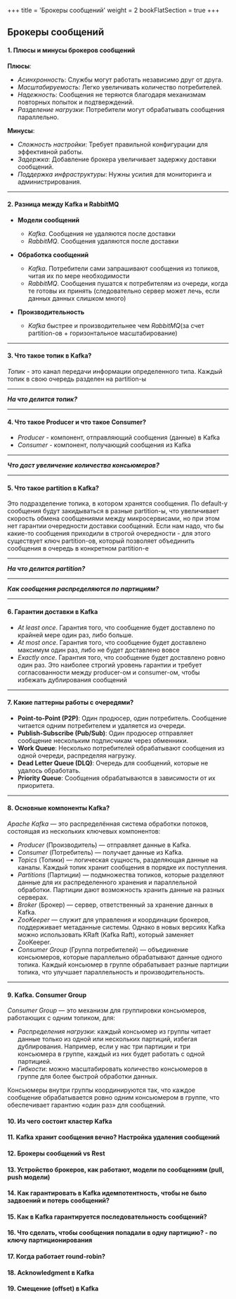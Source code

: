 +++
title = 'Брокеры сообщений'
weight = 2
bookFlatSection = true
+++

## Брокеры сообщений

#### 1. Плюсы и минусы брокеров сообщений
**Плюсы**:
- *Асинхронность*: Службы могут работать независимо друг от друга.
- *Масштабируемость*: Легко увеличивать количество потребителей.
- *Надежность*: Сообщения не теряются благодаря механизмам повторных попыток и подтверждений.
- *Разделение нагрузки*: Потребители могут обрабатывать сообщения параллельно.

**Минусы**:
- *Сложность настройки*: Требует правильной конфигурации для эффективной работы.
- *Задержка*: Добавление брокера увеличивает задержку доставки сообщений.
- *Поддержка инфраструктуры*: Нужны усилия для мониторинга и администрирования.

---
#### 2. Разница между Kafka и RabbitMQ
- **Модели сообщений**
  - *Kafka*. Сообщения не удаляются после доставки
  - *RabbitMQ*. Сообщения удаляются после доставки

- **Обработка сообщений**
  - *Kafka*. Потребители сами запрашивают сообщения из топиков, читая их по мере необходимости
  - *RabbitMQ*. Сообщения пушатся к потребителям из очереди, когда те готовы их принять (следовательно сервер может лечь, если данных данных слишком много)

- **Производительность**
  - *Kafka* быстрее и производительнее чем *RabbitMQ*(за счет partition-ов + горизонтальное масштабирование)

---
#### 3. Что такое топик в Kafka?
*Топик* - это канал передачи информации определенного типа. Каждый топик в свою очередь разделен на partition-ы

---
***На что делится топик?***

---
#### 4. Что такое Producer и что такое Consumer?
- *Producer* - компонент, отправляющий сообщения (данные) в Kafka
- *Consumer* - компонент, получающий сообщения из Kafka

---
***Что даст увеличение количества консьюмеров?***


---
#### 5. Что такое partition в Kafka?
Это подразделение топика, в котором хранятся сообщения. По default-у сообщения будут закидываться в разные partition-ы, что увеличивает скорость обмена сообщениями между микросервисами, но при этом нет гарантии очередности доставки сообщений. Если нам надо, что бы какие-то сообщения приходили в строгой очередности - для этого существует ключ partition-ов, который позволяет объединить сообщения в очередь в конкретном partition-е

---
***На что делится partition?***

---
***Как сообщения распределяются по партициям?***

---
#### 6. Гарантии доставки в Kafka
- *At least once*. Гарантия того, что сообщение будет доставлено по крайней мере один раз, либо больше. 
- *At most once*. Гарантия того, что сообщение будет доставлено максимум один раз, либо не будет доставлено вовсе
- *Exactly once*. Гарантия того, что сообщение будет доставлено ровно один раз. Это наиболее строгий уровень гарантии и требует согласованности между producer-ом и consumer-ом, чтобы избежать дублирования сообщений

---
#### 7. Какие паттерны работы с очередями?
- **Point-to-Point (P2P)**: Один продюсер, один потребитель. Сообщение читается одним потребителем и удаляется из очереди.
- **Publish-Subscribe (Pub/Sub)**: Один продюсер отправляет сообщение нескольким подписчикам через обменники.
- **Work Queue**: Несколько потребителей обрабатывают сообщения из одной очереди, распределяя нагрузку.
- **Dead Letter Queue (DLQ)**: Очередь для сообщений, которые не удалось обработать.
- **Priority Queue**: Сообщения обрабатываются в зависимости от их приоритета.

---
#### 8. Основные компоненты Kafka?
*Apache Kafka* — это распределённая система обработки потоков, состоящая из нескольких ключевых компонентов:

- *Producer* (Производитель) — отправляет данные в Kafka.
- *Consumer* (Потребитель) — получает данные из Kafka.
- *Topics* (Топики) — логическая сущность, разделяющая данные на каналы. Каждый топик хранит сообщения в порядке их поступления.
- *Partitions* (Партиции) — подмножества топиков, которые разделяют данные для их распределенного хранения и параллельной обработки. Партиции дают возможность хранить данные на разных серверах.
- *Broker* (Брокер) — сервер, ответственный за хранение данных в Kafka.
- *ZooKeeper* — служит для управления и координации брокеров, поддерживает метаданные системы. Однако в новых версиях Kafka можно использовать KRaft (Kafka Raft), который заменяет ZooKeeper.
- *Consumer Group* (Группа потребителей) — объединение консьюмеров, которые параллельно обрабатывают данные одного топика. Каждый консьюмер в группе обрабатывает разные партиции топика, что улучшает параллельность и производительность.

---
#### 9. Kafka. Consumer Group
*Consumer Group* — это механизм для группировки консьюмеров, работающих с одним топиком, для:

- *Распределения нагрузки*: каждый консьюмер из группы читает данные только из одной или нескольких партиций, избегая дублирования. Например, если у нас три партиции и три консьюмера в группе, каждый из них будет работать с одной партицией.
- *Гибкости*: можно масштабировать количество консьюмеров в группе для более быстрой обработки данных.

Консьюмеры внутри группы координируются так, что каждое сообщение обрабатывается ровно одним консьюмером в группе, что обеспечивает гарантию «один раз» для сообщений.


#### 10. Из чего состоит кластер Kafka
#### 11. Kafka хранит сообщения вечно? Настройка удаления сообщений
#### 12. Брокеры сообщений vs Rest
#### 13. Устройство брокеров, как работают, модели по сообщениям (pull, push модели)
#### 14. Как гарантировать в Kafka идемпотентность, чтобы не было задвоений и потерь сообщений?
#### 15. Как в Kafka гарантируется последовательность сообщений?
#### 16. Что сделать, чтобы сообщения попадали в одну партицию? - по ключу партиционирования
#### 17. Когда работает round-robin?
#### 18. Acknowledgment в Kafka
#### 19. Смещение (offset) в Kafka
